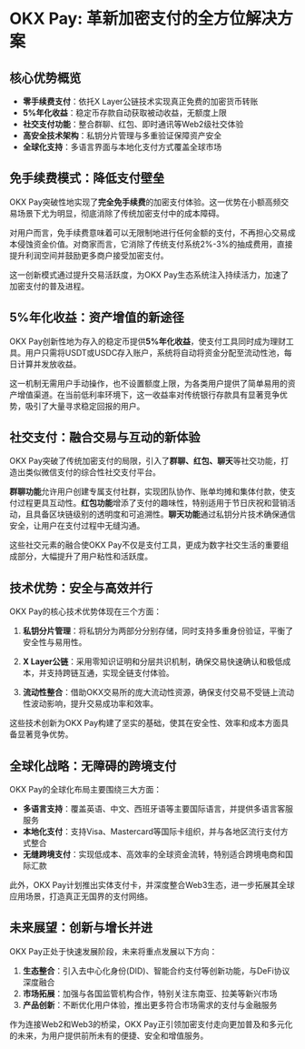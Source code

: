 # OKX Pay: 革新加密支付的全方位解决方案

## 核心优势概览

- **零手续费支付**：依托X Layer公链技术实现真正免费的加密货币转账
- **5%年化收益**：稳定币存款自动获取被动收益，无额度上限
- **社交支付功能**：整合群聊、红包、即时通讯等Web2级社交体验
- **高安全技术架构**：私钥分片管理与多重验证保障资产安全
- **全球化支持**：多语言界面与本地化支付方式覆盖全球市场

## 免手续费模式：降低支付壁垒

OKX Pay突破性地实现了**完全免手续费**的加密支付体验。这一优势在小额高频交易场景下尤为明显，彻底消除了传统加密支付中的成本障碍。

对用户而言，免手续费意味着可以无限制地进行任何金额的支付，不再担心交易成本侵蚀资金价值。对商家而言，它消除了传统支付系统2%-3%的抽成费用，直接提升利润空间并鼓励更多商户接受加密支付。

这一创新模式通过提升交易活跃度，为OKX Pay生态系统注入持续活力，加速了加密支付的普及进程。

## 5%年化收益：资产增值的新途径

OKX Pay创新性地为存入的稳定币提供**5%年化收益**，使支付工具同时成为理财工具。用户只需将USDT或USDC存入账户，系统将自动将资金分配至流动性池，每日计算并发放收益。

这一机制无需用户手动操作，也不设置额度上限，为各类用户提供了简单易用的资产增值渠道。在当前低利率环境下，这一收益率对传统银行存款具有显著竞争优势，吸引了大量寻求稳定回报的用户。

## 社交支付：融合交易与互动的新体验

OKX Pay突破了传统加密支付的局限，引入了**群聊、红包、聊天**等社交功能，打造出类似微信支付的综合性社交支付平台。

**群聊功能**允许用户创建专属支付社群，实现团队协作、账单均摊和集体付款，使支付过程更具互动性。**红包功能**增添了支付的趣味性，特别适用于节日庆祝和营销活动，且具备区块链级别的透明度和可追溯性。**聊天功能**通过私钥分片技术确保通信安全，让用户在支付过程中无缝沟通。

这些社交元素的融合使OKX Pay不仅是支付工具，更成为数字社交生活的重要组成部分，大幅提升了用户粘性和活跃度。

## 技术优势：安全与高效并行

OKX Pay的核心技术优势体现在三个方面：

1. **私钥分片管理**：将私钥分为两部分分别存储，同时支持多重身份验证，平衡了安全性与易用性。

2. **X Layer公链**：采用零知识证明和分层共识机制，确保交易快速确认和极低成本，并支持跨链互通，实现全链支付体验。

3. **流动性整合**：借助OKX交易所的庞大流动性资源，确保支付交易不受链上流动性波动影响，提升交易成功率和效率。

这些技术创新为OKX Pay构建了坚实的基础，使其在安全性、效率和成本方面具备显著竞争优势。

## 全球化战略：无障碍的跨境支付

OKX Pay的全球化布局主要围绕三大方面：

- **多语言支持**：覆盖英语、中文、西班牙语等主要国际语言，并提供多语言客服服务
- **本地化支付**：支持Visa、Mastercard等国际卡组织，并与各地区流行支付方式整合
- **无缝跨境支付**：实现低成本、高效率的全球资金流转，特别适合跨境电商和国际汇款

此外，OKX Pay计划推出实体支付卡，并深度整合Web3生态，进一步拓展其全球应用场景，打造真正无国界的支付网络。

## 未来展望：创新与增长并进

OKX Pay正处于快速发展阶段，未来将重点发展以下方向：

1. **生态整合**：引入去中心化身份(DID)、智能合约支付等创新功能，与DeFi协议深度融合
2. **市场拓展**：加强与各国监管机构合作，特别关注东南亚、拉美等新兴市场
3. **产品创新**：不断优化用户体验，推出更多符合市场需求的支付与金融服务

作为连接Web2和Web3的桥梁，OKX Pay正引领加密支付走向更加普及和多元化的未来，为用户提供前所未有的便捷、安全和增值服务。